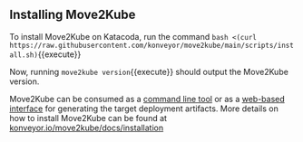 ## Installing Move2Kube

To install Move2Kube on Katacoda, run the command
`bash <(curl https://raw.githubusercontent.com/konveyor/move2kube/main/scripts/install.sh)`{{execute}}

Now, running `move2kube version`{{execute}} should output the Move2Kube version.

Move2Kube can be consumed as a [command line tool](https://konveyor.io/move2kube/getting-started/cli/) or as a [web-based interface](https://konveyor.io/move2kube/getting-started/web-interface/) for generating the target deployment artifacts. More details on how to install Move2Kube can be found at [konveyor.io/move2kube/docs/installation](https://konveyor.io/move2kube/docs/installation)
